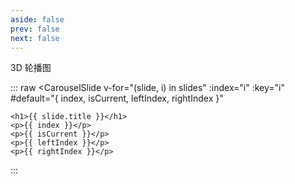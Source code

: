 ```yaml
---
aside: false
prev: false
next: false
---
```


<div class="my-title">3D 轮播图</div>

<script setup lang="ts">
import Carousel3D from "./Carousel3D/Carousel3D.vue"
import CarouselSlide from "./Carousel3D/CarouselSlide.vue"

const slides = [
  {
    title: "Slide 1",
    desc: "Lorem ipsum dolor sit amet, consectetur adipisicing elit. Enim, maxime.",
    src: "https://placehold.it/360x270"
  },
  {
    title: "Slide 2",
    desc: "Lorem ipsum dolor sit amet ",
    src: "https://placehold.it/360x270"
  },
  {
    title: "Slide 3",
    desc: "Lorem ipsum dolor sit amet, consectetur adipisicing elit. ",
    src: "https://placehold.it/360x270"
  },
  {
    title: "Slide 4",
    desc: "Lorem ipsum dolor sit amet,  Enim, maxime.",
    src: "https://placehold.it/360x270"
  },
  {
    title: "Slide 5",
    desc: "Lorem ipsum dolor sit amet, consectetur adipisicing elit. Enim, maxime.",
    src: "https://placehold.it/360x270"
  },
  {
    title: "Slide 6",
    desc: "Lorem ipsum dolor sit amet, consectetur adipisicing elit. Enim, maxime.",
    src: "https://placehold.it/360x270"
  },
  {
    title: "Slide 7",
    desc: "Lorem ipsum dolor sit amet, consectetur adipisicing elit. Enim, maxime.",
    src: "https://placehold.it/360x270"
  },
  {
    title: "Slide 8",
    desc: "Lorem ipsum dolor sit amet, consectetur adipisicing elit. Enim, maxime.",
    src: "https://placehold.it/360x270"
  },
  {
    title: "Slide 9",
    desc: "Lorem ipsum dolor sit amet, consectetur adipisicing elit. Enim, maxime.",
    src: "https://placehold.it/360x270"
  },
  {
    title: "Slide 10",
    desc: "Lorem ipsum dolor sit amet, consectetur adipisicing elit. Enim, maxime.",
    src: "https://placehold.it/360x270"
  }
]
</script>

::: raw
<Carousel3D display="5" startIndex="4" :width="150" :height="200" :perspective="0">
  <CarouselSlide
    v-for="(slide, i) in slides"
    :index="i"
    :key="i"
    #default="{ index, isCurrent, leftIndex, rightIndex }"
  >
    <h1>{{ slide.title }}</h1>
    <p>{{ index }}</p>
    <p>{{ isCurrent }}</p>
    <p>{{ leftIndex }}</p>
    <p>{{ rightIndex }}</p>
  </CarouselSlide>
</Carousel3D>
:::

<style scoped>
.carousel-3d-container {
  height: 220px !important;
}
.current {
  box-shadow: 0px 0px 20px 5px #ffdf5e;
}
</style>

